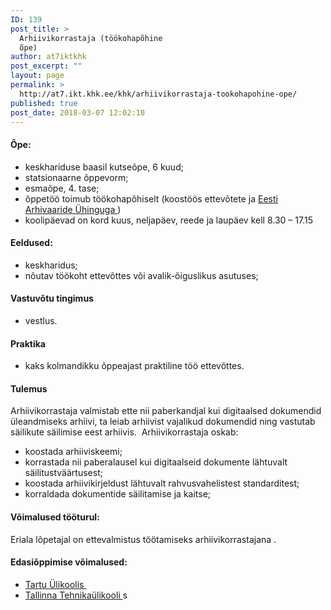 ```yaml
---
ID: 139
post_title: >
  Arhiivikorrastaja (töökohapõhine
  õpe)
author: at7iktkhk
post_excerpt: ""
layout: page
permalink: >
  http://at7.ikt.khk.ee/khk/arhiivikorrastaja-tookohapohine-ope/
published: true
post_date: 2018-03-07 12:02:10
---
```

<h4><b>Õpe:</b></h4>
<ul>
 	<li>keskhariduse baasil kutseõpe, 6 kuud;</li>
 	<li>statsionaarne õppevorm;</li>
 	<li>esmaõpe, 4. tase;</li>
 	<li>õppetöö toimub töökohapõhiselt (koostöös ettevõtete ja <a class="external" href="http://www.eay.ee/" target="_blank" rel="external noopener">Eesti Arhivaaride Ühinguga <img src="http://khk.ee/wp/wp-content/themes/khk/images/external.png" alt="" /></a>)</li>
 	<li>koolipäevad on kord kuus, neljapäev, reede ja laupäev kell 8.30 – 17.15</li>
</ul>
<h4><b>Eeldused:</b></h4>
<ul>
 	<li>keskharidus;</li>
 	<li>nõutav töökoht ettevõttes või avalik-õiguslikus asutuses;</li>
</ul>
<h4><b>Vastuvõtu tingimus</b></h4>
<ul>
 	<li>vestlus.</li>
</ul>
<h4><b>Praktika</b></h4>
<ul>
 	<li>kaks kolmandikku õppeajast praktiline töö ettevõttes.</li>
</ul>
<h4><b>Tulemus</b></h4>
Arhiivikorrastaja valmistab ette nii paberkandjal kui digitaalsed dokumendid üleandmiseks arhiivi, ta leiab arhiivist vajalikud dokumendid ning vastutab säilikute säilimise eest arhiivis.  Arhiivikorrastaja oskab:
<ul>
 	<li>koostada arhiiviskeemi;</li>
 	<li>korrastada nii paberalausel kui digitaalseid dokumente lähtuvalt säilitustväärtusest;</li>
 	<li>koostada arhiivikirjeldust lähtuvalt rahvusvahelistest standarditest;</li>
 	<li>korraldada dokumentide säilitamise ja kaitse;</li>
</ul>
<h4><b>Võimalused tööturul:</b></h4>
Eriala lõpetajal on ettevalmistus töötamiseks arhiivikorrastajana .
<h4><b>Edas</b><b>iõppimise võimalused:</b></h4>
<ul>
 	<li><a class="external" href="http://ut.ee/" rel="external">Tartu Ülikoolis <img src="http://khk.ee/wp/wp-content/themes/khk/images/external.png" alt="" /></a></li>
 	<li><a class="external" href="http://ttu.ee/" rel="external">Tallinna Tehnikaülikooli <img src="http://khk.ee/wp/wp-content/themes/khk/images/external.png" alt="" /></a>s</li>
</ul>
